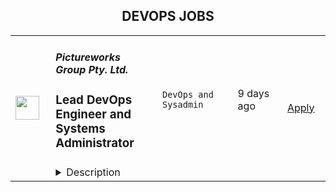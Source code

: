 <div align="center"><h2>DEVOPS JOBS</h2></div><table><tr>
                <td width="100" height="100" rowspan="2">
                    <img src="https://wwr-pro.s3.amazonaws.com/logos/0018/5497/logo.gif" width="38px" height="auto">
                </td>
                <td width="300">
                    <h5>Pictureworks Group Pty. Ltd.</h5>
                    <h3> Lead DevOps Engineer and Systems Administrator</h3>
                </td>
                <td width="300">
                    <code>DevOps and Sysadmin</code>
                </td>
                <td width="200">
                <text>9 days ago</text>
                </td>
                <td width="100" rowspan="2">
                <a href="https://weworkremotely.com/remote-jobs/pictureworks-group-pty-ltd-lead-devops-engineer-and-systems-administrator" align="right" target="_blank">Apply</a>
                </td>
            </tr>
            <tr>
                <td colspan="3">
                <details><summary>Description</summary>
                <img src="https://we-work-remotely.imgix.net/logos/0018/5497/logo.gif?ixlib=rails-4.0.0&w=50&h=50&dpr=2&fit=fill&auto=compress" />

<p>
  <strong>Headquarters:</strong> Melbourne, Australia
    <br /><strong>URL:</strong> <a href="https://pictureworks.com.au/">https://pictureworks.com.au/</a>
</p>

<div><strong>About Us</strong></div><div>
<em>Pictureworks Group Pty. Ltd. is a global software and system solutions business for the print, photo and manufacturing industries. We build the solution set and information architecture that underpins the creation and manufacture of millions of products a year. Our flagship application can be found at </em><a href="http://zensmart.ai"><em>zensmart.ai</em></a><em> and you can </em><a href="https://www.youtube.com/watch?v=xUsxwULxYqE"><em>learn more about our company history and tech stack here</em></a>
</div><div><br></div><div><em>We are currently seeking a Lead DevOps Engineer to join our team on a permanent basis and start work immediately on some really exciting and challenging projects.</em></div><div><br></div><div>
<br><strong>We’re Looking For Someone With</strong>
</div><ul>
<li>Significant experience leading a small technical team</li>
<li>Demonstrable experience at mastery level for GIT, Unix and Docker</li>
<li>Experience with Bash and confidence with at least one other scripting language (e.g. Python, Perl, Golang etc.)</li>
<li>Experience with container orchestration methods such as Docker Swarm or Kubernetes</li>
<li>A good understanding of modern web application development</li>
<li>Confidence and excitement to work with new and cutting edge libraries</li>
<li>The ability to communicate via English clearly, politely and professionally in person, on the phone and over email with people of different cultures and backgrounds</li>
<li>A strong work ethic and attitude with a willingness to "do what's required" on a project</li>
<li>Willingness to adapt and respond to changing requirements and potential 24/7 emergencies</li>
</ul><div>...and most of all, someone fun, friendly, motivated, ambitious, confident, excited and ready to hit the ground running!</div><div>
<br><br>
</div><div><strong>General Tasks Include</strong></div><ul>
<li>Team management and development</li>
<li>SME on all things infrastructure, providing advice to the executive on direction</li>
<li>Rostered 24hr on-call availability for systems emergency escalations</li>
<li>Proactive systems monitoring</li>
<li>Reactive systems event handling</li>
<li>Interacting with developers and other leads to provide support</li>
<li>Client interaction on select support requests</li>
<li>Threat detection and analysis</li>
<li>Process analysis</li>
<li>Providing feedback to the leadership team on efficiency opportunities</li>
<li>Bug fixing</li>
<li>Prototyping solutions to aid quotations</li>
<li>Testing</li>
</ul><div>
<br><strong>Benefits</strong>
</div><ul>
<li>Very competitive salary, tailored to your experience</li>
<li>Relaxed atmosphere</li>
<li>Playing with bleeding edge technologies and learning new skills</li>
<li>Working with a small, highly capable and motivated team, serving millions of end customers</li>
<li>30 days total leave per year, inclusive of national holidays</li>
</ul><div>Working here is awesome – way better than working for an agency or a big faceless enterprise – and we just know you’re going to love it too. The variety of work you’ll get, coupled with the freedom you’ll be given to think outside the box is unparalleled. Apply today and start making things, not just websites.</div><div><br></div>

<p><strong>To apply:</strong> <a href="https://weworkremotely.com/remote-jobs/pictureworks-group-pty-ltd-lead-devops-engineer-and-systems-administrator">https://weworkremotely.com/remote-jobs/pictureworks-group-pty-ltd-lead-devops-engineer-and-systems-administrator</a></p>

                </details>
                </td>
            </tr>,<tr>
                <td width="100" height="100" rowspan="2">
                    <img src="https://weworkremotely.com/assets/IsotypeV2-1ebe3dd57673f3e8d02b7490bc0faaef55d6a95d3a4aaf17298bd3ed503ae7fe.svg" width="38px" height="auto">
                </td>
                <td width="300">
                    <h5>Proxify AB</h5>
                    <h3> Senior DevOps Engineer</h3>
                </td>
                <td width="300">
                    <code>DevOps and Sysadmin</code>
                </td>
                <td width="200">
                <text>211 days ago</text>
                </td>
                <td width="100" rowspan="2">
                <a href="https://weworkremotely.com/remote-jobs/proxify-ab-senior-devops-engineer" align="right" target="_blank">Apply</a>
                </td>
            </tr>
            <tr>
                <td colspan="3">
                <details><summary>Description</summary>
                

<p>
  <strong>Headquarters:</strong> Sweden
    <br /><strong>URL:</strong> <a href="http://career.proxify.io">http://career.proxify.io</a>
</p>

<div><strong>The Role:</strong></div><div>We are searching for a Senior DevOps Engineer. You can be a perfect candidate if you are growth-oriented, you take pleasure in your work, and you enjoy working on new ideas to develop exciting products. By joining Proxify, you will get considerable opportunities to work with leading brands and amazing startups to build their next product and growth features. </div><div><br></div><div><strong>What we are looking for:</strong></div><div><br></div><ul>
<li>You have +4 years of solid development experience as a DevOps Engineer;</li>
<li>You have +3 years of experience in Azure Cloud and Kubernetes;</li>
<li>You have good understanding of operating, monitoring, and documenting cloud solutions;</li>
<li>Responsible and able to work with minimal supervision;</li>
<li>Upper-intermediate English level;</li>
<li>You can communicate well with both technical and non-technical clients.</li>
</ul><div>
<strong><br>Nice-to-have:</strong> <br><br>
</div><ul>
<li>Timezone: CET (+/- 3 hours);</li>
<li>Azure certifications in Cloud development and architecture would be a plus.</li>
</ul><div>
<strong><br>Responsibilities:<br></strong><br>
</div><ul>
<li>Set up and maintain local development and test environments (based on containers and similar technologies);</li>
<li>Set up CI/CD pipelines, including build processes for container images and delivery to container registries;</li>
<li>Planning and setting up automated updates to AKS (Azure Kubernetes Service) and surrounding infrastructure components;</li>
<li>Continued setup and improvement of Cloud infrastructure to support new cloud-native solutions;</li>
<li>Collaborate with the stakeholders.</li>
</ul><div>
<strong>What we offer:<br></strong>💻 <strong>100% remote work</strong>: Work from anywhere.<br>👌🏻 <strong>Flexibility</strong>: The ability to change the project to another one.<br>💵 <strong>Financial growth</strong>: Competitive compensation and performance-based increases.<br>🧘🏻‍♂️ <strong>Freedom</strong>: Very flexible working schedule<br>.🚀 <strong>360-degree growth</strong>: Opportunities for professional development and personal growth.</div><div>
<br><br>
</div><div><strong>Your benefits with Proxify:</strong></div><ul>
<li>
<strong>Be part of the Proxify community</strong>: Network with like-minded and enthusiastic individuals to make a difference. </li>
<li>
<strong>Make an impact</strong>: You get the opportunity to work on projects that inspire you and add value to your career.</li>
<li>
<strong>Transparency</strong>: Contracts with transparency in earnings and working hours.</li>
<li>
<strong>Save your time</strong>: Fast and efficient hiring process to match you with the project of your preference.</li>
<li>
<strong>Ownership: </strong>Take ownership of your work and enjoy more freedom in your career.</li>
</ul><div>
<br><br><br>
</div>

<p><strong>To apply:</strong> <a href="https://weworkremotely.com/remote-jobs/proxify-ab-senior-devops-engineer">https://weworkremotely.com/remote-jobs/proxify-ab-senior-devops-engineer</a></p>

                </details>
                </td>
            </tr>,<tr>
                <td width="100" height="100" rowspan="2">
                    <img src="https://pbs.twimg.com/profile_images/966759182589308928/s5rZXoWk_400x400.jpg" width="38px" height="auto">
                </td>
                <td width="300">
                    <h5>Status</h5>
                    <h3>DevOps Engineer (Infrastructure)</h3>
                </td>
                <td width="300">
                    <code></code>
                </td>
                <td width="200">
                <text>0 days ago</text>
                </td>
                <td width="100" rowspan="2">
                <a href="https://boards.greenhouse.io/embed/job_app?for=status72&token=5008217&b=https%3A%2F%2Fjobs.status.im%2F" align="right" target="_blank">Apply</a>
                </td>
            </tr>
            <tr>
                <td colspan="3">
                <details><summary>Description</summary>
                
    <div class="content-intro"><p style="text-align: justify;"><strong>About Status</strong></p>
<p style="text-align: justify;"><span style="font-weight: 400;">Status is building the tools and infrastructure for the advancement of a secure, private, and open web3.&nbsp;</span></p>
<p style="text-align: justify;"><span style="font-weight: 400;">With the high level goals of preserving the right to privacy, mitigating the risk of censorship, and promoting economic trade in a transparent, open manner, Status is building a community where anyone is welcome to join and contribute.</span></p>
<p style="text-align: justify;"><span style="font-weight: 400;">As an organization, Status seeks to push the web3 ecosystem forward through research, creation of developer tools, and support of the open source community.&nbsp;</span></p>
<p style="text-align: justify;"><span style="font-weight: 400;">As a product, Status is an open source, Ethereum-based app that gives users the power to chat, transact, and access a revolutionary world of DApps on the decentralized web. But Status is also building foundational infrastructure for the whole Ethereum ecosystem, including the Nimbus ETH 1.0 and 2.0 clients, the Keycard hardware wallet, and the Waku messaging protocol (a continuation of Whisper).</span></p>
<p style="text-align: justify;"><span style="font-weight: 400;">As a team, Status has been completely distributed since inception.&nbsp; Our team is currently 150+ core contributors strong, and welcomes a growing number of community members from all walks of life, scattered all around the globe.&nbsp;</span></p>
<p style="text-align: justify;"><span style="font-weight: 400;">We care deeply about open source, and our organizational structure has minimal hierarchy and no fixed work hours. We believe in working with a high degree of autonomy while supporting the organization's priorities.</span></p></div>

    <p>&nbsp;</p>
<p><strong>The role</strong></p>
<p>DevOps is a buzzword, but it's also generic enough to encompass the breadth of tasks required in supporting development teams. There are many ways to make the lives of developers easier, and everyone has their own best way, which also means every team has their own way. There is no perfect way to make everyone happy with the same thing.</p>
<p>Supporting developers involves debugging obscure bash scripts from years ago that nobody remembers. It means biting on a piece of wood and using data formats turned programming languages like YAML to configure CI jobs. It means tracking down minute differences between releases of packages and libraries causing unexpected crashes. It means rewriting the same Dockerfile for the 5th time to allow a project to use one more obscure library. Or tracking down absurd race conditions of multi-threaded tests running in parallel on the same host. Or pulling your hair out at a bug only to realize it works fine after the CI worker host is restarted.</p>
<p>But fundamentally it means wrestling it all into submission and making it run smoothly... at least for as long as you're there.</p>
<p>If you have the guts to fight against entropy and deterioration of the reality we inhabit, then you just might also be crazy enough to enjoy the struggle while it lasts, and appreciate the eventual fruits of our labour, if you value privacy, freedom, and transparency. You might even make some money, and learn a bit from all the exceptional engineers working here.</p>
<p>&nbsp;</p>
<p><strong>Who you are</strong></p>
<p>You have strong Linux Fundamentals:</p>
<ul>
<li>Distros and package managers</li>
<li>Good understanding of process management</li>
</ul>
<p>You have programming experience:</p>
<ul>
<li>At least a few languages and showing the ability to learn</li>
<li>Bash as a minimum; Python, Groovy would be nice</li>
</ul>
<p>You have experience in Continuous Integration:</p>
<ul>
<li>Jenkins CI - Pipelines are written in Groovy</li>
<li>GitHub Actions - PR builds, mostly</li>
</ul>
<p>You have experience in Security:</p>
<ul>
<li>Good understanding of OpenSSH</li>
<li>GnuPG for encryption of secrets and backups</li>
</ul>
<p>&nbsp;</p>
<p><strong>Bonus points if</strong></p>
<p>Experience in Continuous Integration:&nbsp;</p>
<ul>
<li>Jenkins&nbsp;</li>
<li>GitHub Actions</li>
<li>Nix / NixOS</li>
</ul>
<p>Experience building the following processes:</p>
<ul>
<li>Gradle, Maven, Yarn, FDroid - for Android</li>
<li>XCode, Fastlane, Gems, clj - for iOS</li>
<li>AppImage, Qt, DeployQt - for Linux</li>
<li>VS Build Tools, MinGw, Scoop - for Windows</li>
<li>Brew, CMake, XCode CodeSign - for MacOS</li>
</ul>
<p>Experience in the following programming languages:</p>
<ul>
<li>Groovy scripting</li>
<li>Go programming</li>
</ul>
<p>Experience in Infra automation:</p>
<ul>
<li>Ansible and Terraform</li>
<li>Kubernetes</li>
</ul>
<p>Windows fundamentals:</p>
<ul>
<li>Windows Server Core administration using PowerShell</li>
</ul>
<p>Decentralized Software:</p>
<ul>
<li>Fundamental to messaging and other functions of the App</li>
<li>Ethereum, Status-go, Nimbus, IPFS, Swarm</li>
</ul>
<p>&nbsp;</p>
<p><strong>Compensation</strong></p>
<p>The expected compensation range for this role is $75,000 - $100,000 (negotiable, dependent on how we assess your skills and experience throughout our interview process; upper range for a more senior candidate). We are happy to pay in any mix of fiat/crypto.</p>
<p>&nbsp;</p>
<p><strong>Hiring process</strong></p>
<ol>
<li>Interview with the&nbsp;Talent team</li>
<li>Interview with the Head of Infrastructure</li>
<li>Interview with one of the Program Leads</li>
<li>Assessment (paid)</li>
</ol>
<p><em>[The steps may change along the way if we see it makes sense to adapt the interview stages, so please consider the above as a guideline]</em></p>

    

    

                </details>
                </td>
            </tr>,<tr>
                <td width="100" height="100" rowspan="2">
                    <img src="https://pbs.twimg.com/profile_images/966759182589308928/s5rZXoWk_400x400.jpg" width="38px" height="auto">
                </td>
                <td width="300">
                    <h5>Status</h5>
                    <h3>Senior DevOps Engineer</h3>
                </td>
                <td width="300">
                    <code></code>
                </td>
                <td width="200">
                <text>0 days ago</text>
                </td>
                <td width="100" rowspan="2">
                <a href="https://boards.greenhouse.io/embed/job_app?for=status72&token=4797968&b=https%3A%2F%2Fjobs.status.im%2F" align="right" target="_blank">Apply</a>
                </td>
            </tr>
            <tr>
                <td colspan="3">
                <details><summary>Description</summary>
                
    <div class="content-intro"><p style="text-align: justify;"><strong>About Status</strong></p>
<p style="text-align: justify;"><span style="font-weight: 400;">Status is building the tools and infrastructure for the advancement of a secure, private, and open web3.&nbsp;</span></p>
<p style="text-align: justify;"><span style="font-weight: 400;">With the high level goals of preserving the right to privacy, mitigating the risk of censorship, and promoting economic trade in a transparent, open manner, Status is building a community where anyone is welcome to join and contribute.</span></p>
<p style="text-align: justify;"><span style="font-weight: 400;">As an organization, Status seeks to push the web3 ecosystem forward through research, creation of developer tools, and support of the open source community.&nbsp;</span></p>
<p style="text-align: justify;"><span style="font-weight: 400;">As a product, Status is an open source, Ethereum-based app that gives users the power to chat, transact, and access a revolutionary world of DApps on the decentralized web. But Status is also building foundational infrastructure for the whole Ethereum ecosystem, including the Nimbus ETH 1.0 and 2.0 clients, the Keycard hardware wallet, and the Waku messaging protocol (a continuation of Whisper).</span></p>
<p style="text-align: justify;"><span style="font-weight: 400;">As a team, Status has been completely distributed since inception.&nbsp; Our team is currently 150+ core contributors strong, and welcomes a growing number of community members from all walks of life, scattered all around the globe.&nbsp;</span></p>
<p style="text-align: justify;"><span style="font-weight: 400;">We care deeply about open source, and our organizational structure has minimal hierarchy and no fixed work hours. We believe in working with a high degree of autonomy while supporting the organization's priorities.</span></p></div>

    <p>&nbsp;</p>
<p><a href="https://nimbus.team/"><span style="font-weight: 400;">Nimbus</span></a><span style="font-weight: 400;"> is a research team that focuses on developing an Ethereum client and library targeting both Ethereum and the upcoming, proof-of-stake-based ETH2. We believe that the largest deployment of Ethereum will potentially be on embedded systems, Nimbus will be designed to perform well on embedded, mobile, and generally resource-restricted devices. The extensible, configurable, and modular design of Nimbus will make it production ready for Web 3.0 and will ensure that it can be supported and maintained across all goals of Ethereum 2.0.</span></p>
<p><span style="font-weight: 400;">Building the stack from the ground up, we’re translating the latest Ethereum 2.0 research into practical, performant and reusable libraries to provide fertile exploration ground for further R&amp;D. </span><a href="https://our.status.im/nimbus-update-september-11th/"><span style="font-weight: 400;">Check our latest update!</span></a></p>
<p>&nbsp;</p>
<p><strong>Key responsibilities&nbsp;</strong></p>
<ul>
<li style="font-weight: 400;"><span style="font-weight: 400;">Automation of infrastructure deployment, configuration, and scaling</span></li>
<li style="font-weight: 400;"><span style="font-weight: 400;">Maintenance of monitoring, logging, and backup systems</span></li>
<li style="font-weight: 400;"><span style="font-weight: 400;">Development of continuous integration platforms and scripts</span></li>
<li style="font-weight: 400;"><span style="font-weight: 400;">Ensuring security of hosts and other online resources</span></li>
<li style="font-weight: 400;"><span style="font-weight: 400;">Daily monitoring of all services and responding to breakage and security incidents</span></li>
<li style="font-weight: 400;"><span style="font-weight: 400;">Maintaining a written knowledge base regarding all practices and processes followed by the team, including step-by-step guides, check lists, trouble-shooting tips and other resources</span></li>
<li style="font-weight: 400;"><span style="font-weight: 400;">Improving the observability of the Nimbus software by implementing additional metrics and tuning the logging output</span></li>
<li style="font-weight: 400;"><span style="font-weight: 400;">Detailed reporting of all encountered issues to the Nimbus development team</span></li>
</ul>
<p>&nbsp;</p>
<p><strong>You ideally will have&nbsp;</strong></p>
<ul>
<li style="font-weight: 400;"><span style="font-weight: 400;">Experience or interest in Ethereum and/or the ecosystem</span></li>
<li style="font-weight: 400;"><span style="font-weight: 400;">Openness to learning &amp; using new programming languages, e.g. Nim</span></li>
<li style="font-weight: 400;"><span style="font-weight: 400;">Experience with configuration management software such as Ansible, Puppet, Chef and cfEngine, etc.</span></li>
<li style="font-weight: 400;"><span style="font-weight: 400;">Experience or/and interest in working in a bare metal environment with experience with bare metal automation tooling such as Canonical MaaS, TinkerBell and OpenStack Ironic&nbsp;</span></li>
<li style="font-weight: 400;"><span style="font-weight: 400;">High proficiency with Linux operating systems (Ubuntu/Debian), REST API’s, Docker, and ZFS</span></li>
<li style="font-weight: 400;"><span style="font-weight: 400;">Prior experience as a programmer/engineer using low-level languages (C, C++, etc.)</span></li>
<li style="font-weight: 400;"><span style="font-weight: 400;">Experience in, and passion for, blockchain technology.</span></li>
<li style="font-weight: 400;"><span style="font-weight: 400;">A strong alignment to our principles: </span><a href="https://status.im/about/#our-principles"><span style="font-weight: 400;">https://status.im/about/#our-principles</span></a></li>
</ul>
<p>&nbsp;</p>
<p><strong>Bonus points if</strong></p>
<ul>
<li style="font-weight: 400;"><span style="font-weight: 400;">Experience with Nim</span></li>
<li style="font-weight: 400;"><span style="font-weight: 400;">Ability and willingness to work with a little bit of research: will be among other things to get information directly from the open-source blockchain code and deal with cases where no documentation is provided</span></li>
<li style="font-weight: 400;"><span style="font-weight: 400;">Experience with running different Ethereum nodes (Geth, OpenEthereum, Erigon, etc)</span></li>
<li style="font-weight: 400;"><span style="font-weight: 400;">Experience with running ETH2.0 validator and beacon chain nodes (Lighthouse, Prysm, Teku, etc)</span></li>
<li style="font-weight: 400;"><span style="font-weight: 400;">Deep understanding and expertise on the technical level of the ETH2 protocol (such as validation, slashing, network edge cases)</span></li>
</ul>
<p><span style="font-weight: 400;">[<em>Don’t worry if you don’t meet all of these criteria, we’d still love to hear from you anyway if you think you’d be a great fit for this role. Just explain to us why in your cover letter].</em></span></p>
<p>&nbsp;</p>
<p><strong>Hiring Process&nbsp;</strong></p>
<ol>
<li style="font-weight: 400;"><span style="font-weight: 400;">Interview with our People Ops team</span></li>
<li style="font-weight: 400;"><span style="font-weight: 400;">Interview with Head of Infra&nbsp;</span></li>
<li style="font-weight: 400;"><span style="font-weight: 400;">Interview with Nimbus Team Lead</span></li>
<li style="font-weight: 400;"><span style="font-weight: 400;">Interview with Program Lead</span></li>
</ol>
<p>&nbsp;</p>
<p><strong>Compensation</strong></p>
<p><span style="font-weight: 400;">The expected compensation range for this role is $120,000 - $150,000 (<strong>the upper amount indicated is the expected range for a very senior candidate! We'll happily consider capable candidates with less experience, but in these cases we would apply an alternate salary range where appropriate)</strong></span></p>
<p>&nbsp;</p>

    

    

                </details>
                </td>
            </tr>,<tr>
                <td width="100" height="100" rowspan="2">
                    <img src="https://pbs.twimg.com/profile_images/1470600385861611521/zGMS9sPM_400x400.png" width="38px" height="auto">
                </td>
                <td width="300">
                    <h5>Coalesce</h5>
                    <h3>DevOps Engineer</h3>
                </td>
                <td width="300">
                    <code></code>
                </td>
                <td width="200">
                <text>0 days ago</text>
                </td>
                <td width="100" rowspan="2">
                <a href="https://jobs.lever.co/coalesce.io/497eaa6d-bd10-438d-8ea9-0cf90a2b2d05" align="right" target="_blank">Apply</a>
                </td>
            </tr>
            <tr>
                <td colspan="3">
                <details><summary>Description</summary>
                <div class="section page-centered" data-qa="job-description"><div><span style="font-size: 10pt">Coalesce Software is hiring a DevOps Engineer to help us build the future of data analytics tooling. In this role you will play an important role in delivering our SaaS product to our customers at velocity and with reliability, working closely with our product, engineering, and customer success teams to keep our product moving forward and ensure an exceptional user experience for our customers.</span></div><div><br></div><div><span style="font-size: 10pt">What exactly does Coalesce do? Coalesce solves the most commonly failed project in IT: the data warehouse. Companies today need to be-data driven to be competitive. Coalesce is the only cloud-first data platform that enables companies to transform and streamline their analytics process, enabling data-driven decision making and visibility at enterprise scale.</span></div></div><div class="section page-centered"><div><h3>Key Responsibilities</h3><ul class="posting-requirements plain-list"><ul><li>Design and implement automated software builds, testing infrastructure, deployments, and associated monitoring</li><li>Contribute to CI/CD processes and infrastructure to facilitate faster deployment and testing times for software engineering teams</li><li>Contribute to planning and prioritization discussions</li><li>Facilitate onboarding customers from an infrastructure perspective</li></ul></ul></div></div><div class="section page-centered"><div><h3>Qualifications</h3><ul class="posting-requirements plain-list"><ul><li>Proficient with Kubernetes and/or Docker, preferably experience with GKE</li><li>Proficient with Google Cloud Platform or any major cloud platform--including experience with setting up and maintaining VMs, load balancing, containerization, certificates, etc.</li><li>Experience with GitHub Actions and Argo or similar CI/CD tooling</li><li>Experience with Terraform or similar IaaS</li><li>Experience with monitoring SaaS services</li><li>Exposure to software testing and the software development lifecycle</li></ul></ul></div></div><!--[2022-11-28] [GOLD-2535] Remove payTransparencyV1 when feature flag is fully removed--><div class="section page-centered" data-qa="closing-description"><div><span style="font-size: 10pt">Not a perfect fit? That’s OK! We have senior team members that can help you level up… Most importantly we are looking for individuals with the demonstrated ability to independently learn and develop. If you have an interest in data analytics and building great software with a high caliber team, we want to hear from you.</span></div></div><div class="section page-centered last-section-apply" data-qa="btn-apply-bottom"><a class="postings-btn template-btn-submit cerulean" data-qa="show-page-apply" href="https://jobs.lever.co/coalesce.io/497eaa6d-bd10-438d-8ea9-0cf90a2b2d05/apply">Apply for this job</a></div>
                </details>
                </td>
            </tr></table>